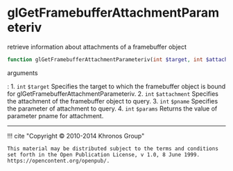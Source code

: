 # glGetFramebufferAttachmentParameteriv
retrieve information about attachments of a framebuffer object

```php
function glGetFramebufferAttachmentParameteriv(int $target, int $attachment, int $pname, int &$params) : void
```

arguments

:    1. `int` `$target` Specifies the target to which the framebuffer object is
    bound for glGetFramebufferAttachmentParameteriv.
    2. `int` `$attachment` Specifies the attachment of the framebuffer object to
    query.
    3. `int` `$pname` Specifies the parameter of attachment to query.
    4. `int` `$params` Returns the value of parameter pname for attachment.

---
     

!!! cite "Copyright © 2010-2014 Khronos Group"

    This material may be distributed subject to the terms and conditions set forth in the Open Publication License, v 1.0, 8 June 1999. https://opencontent.org/openpub/.